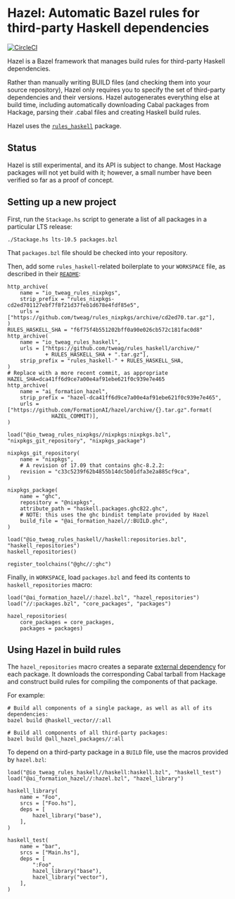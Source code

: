 # Hazel: Automatic Bazel rules for third-party Haskell dependencies

[![CircleCI](https://circleci.com/gh/FormationAI/hazel/tree/master.svg?style=svg)](https://circleci.com/gh/FormationAI/hazel/tree/master)

Hazel is a Bazel framework that manages build rules for third-party Haskell
dependencies.

Rather than manually writing BUILD files (and checking them into your source
repository), Hazel only requires you to specify the set of third-party
dependencies and their versions.  Hazel autogenerates everything else at build
time, including automatically downloading Cabal packages from Hackage,
parsing their .cabal files and creating Haskell build rules.

Hazel uses the [`rules_haskell`](https://github.com/tweag/rules_haskell)
package.

## Status
Hazel is still experimental, and its API is subject to change.  Most Hackage
packages will not yet build with it; however, a small number have been
verified so far as a proof of concept.

## Setting up a new project
First, run the `Stackage.hs` script to generate a list of all packages in a
particular LTS release:

```
./Stackage.hs lts-10.5 packages.bzl
```

That `packages.bzl` file should be checked into your repository.


Then, add some `rules_haskell`-related boilerplate to your `WORKSPACE` file,
as described in their
[`README`](https://github.com/tweag/rules_nixpkgs/blob/master/README.md):

```
http_archive(
    name = "io_tweag_rules_nixpkgs",
    strip_prefix = "rules_nixpkgs-cd2ed701127ebf7f8f21d37feb1d678e4fdf85e5",
    urls = ["https://github.com/tweag/rules_nixpkgs/archive/cd2ed70.tar.gz"],
)
RULES_HASKELL_SHA = "f6f75f4b551202bff0a90e026cb572c181fac0d8"
http_archive(
    name = "io_tweag_rules_haskell",
    urls = ["https://github.com/tweag/rules_haskell/archive/"
            + RULES_HASKELL_SHA + ".tar.gz"],
    strip_prefix = "rules_haskell-" + RULES_HASKELL_SHA,
)
# Replace with a more recent commit, as appropriate
HAZEL_SHA=dca41ff6d9ce7a00e4af91ebe621f0c939e7e465
http_archive(
    name = "ai_formation_hazel",
    strip_prefix = "hazel-dca41ff6d9ce7a00e4af91ebe621f0c939e7e465",
    urls = ["https://github.com/FormationAI/hazel/archive/{}.tar.gz".format(
              HAZEL_COMMIT)],
)

load("@io_tweag_rules_nixpkgs//nixpkgs:nixpkgs.bzl", "nixpkgs_git_repository", "nixpkgs_package")

nixpkgs_git_repository(
    name = "nixpkgs",
    # A revision of 17.09 that contains ghc-8.2.2:
    revision = "c33c5239f62b4855b14dc5b01dfa3e2a885cf9ca",
)

nixpkgs_package(
    name = "ghc",
    repository = "@nixpkgs",
    attribute_path = "haskell.packages.ghc822.ghc",
    # NOTE: this uses the ghc bindist template provided by Hazel
    build_file = "@ai_formation_hazel//:BUILD.ghc",
)

load("@io_tweag_rules_haskell//haskell:repositories.bzl", "haskell_repositories")
haskell_repositories()

register_toolchains("@ghc//:ghc")
```

Finally, in `WORKSPACE`, load `packages.bzl` and feed its contents to `haskell_repositories` macro:

```
load("@ai_formation_hazel//:hazel.bzl", "hazel_repositories")
load("//:packages.bzl", "core_packages", "packages")

hazel_repositories(
    core_packages = core_packages,
    packages = packages)
```

## Using Hazel in build rules
The `hazel_repositories` macro creates a separate [external
dependency](https://docs.bazel.build/versions/master/external.html) for each
package.  It downloads the corresponding Cabal tarball from Hackage
and construct build rules for compiling the components of that package.

For example:

```
# Build all components of a single package, as well as all of its dependencies:
bazel build @haskell_vector//:all

# Build all components of all third-party packages:
bazel build @all_hazel_packages//:all
```

To depend on a third-party package in a `BUILD` file, use the macros provided by `hazel.bzl`:

```
load("@io_tweag_rules_haskell//haskell:haskell.bzl", "haskell_test")
load("@ai_formation_hazel//:hazel.bzl", "hazel_library")

haskell_library(
    name = "Foo",
    srcs = ["Foo.hs"],
    deps = [
        hazel_library("base"),
    ],
)

haskell_test(
    name = "bar",
    srcs = ["Main.hs"],
    deps = [
        ":Foo",
        hazel_library("base"),
        hazel_library("vector"),
    ],
)
```
